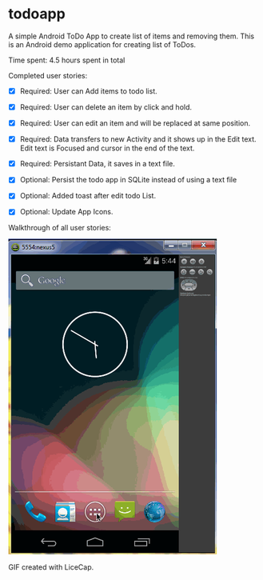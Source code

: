 todoapp
=======

A simple Android ToDo App to create list of items and removing them. 
This is an Android demo application for creating list of ToDos. 

Time spent: 4.5 hours spent in total

Completed user stories:

* [x] Required: User can Add items to todo list.
* [x] Required: User can delete an item by click and hold.
* [x] Required: User can edit an item and will be replaced at same position.
* [x] Required: Data transfers to new Activity and it shows up in the Edit text. Edit text is Focused and cursor in the end of the text.
* [x] Required: Persistant Data, it saves in a text file.
* [x] Optional: Persist the todo app in SQLite instead of using a text file
* [x] Optional: Added toast after edit todo List.
* [x] Optional: Update App Icons.


Walkthrough of all user stories:

![alt tag](todApp_ParagSagar.gif)

GIF created with LiceCap.
